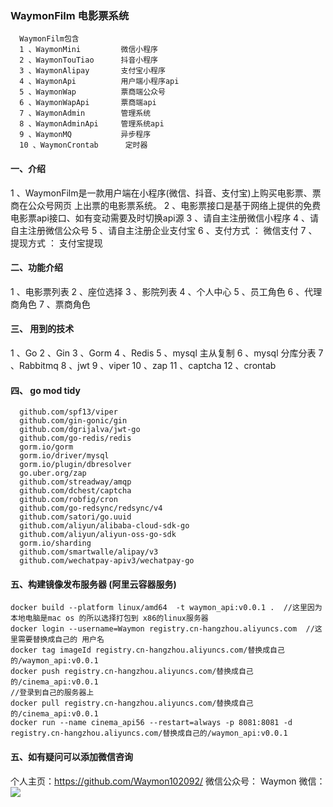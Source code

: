 ### WaymonFilm 电影票系统
```
  WaymonFilm包含
  1 、WaymonMini         微信小程序
  2 、WaymonTouTiao      抖音小程序
  3 、WaymonAlipay       支付宝小程序
  4 、WaymonApi          用户端小程序api
  5 、WaymonWap          票商端公众号
  6 、WaymonWapApi       票商端api
  7 、WaymonAdmin        管理系统
  8 、WaymonAdminApi     管理系统api
  9 、WaymonMQ           异步程序
  10 、WaymonCrontab      定时器
```

#### 一、介绍
1 、WaymonFilm是一款用户端在小程序(微信、抖音、支付宝)上购买电影票、票商在公众号网页
上出票的电影票系统。
2 、电影票接口是基于网络上提供的免费电影票api接口、如有变动需要及时切换api源
3 、请自主注册微信小程序
4 、请自主注册微信公众号
5 、请自主注册企业支付宝
6 、支付方式 ： 微信支付
7 、提现方式 ： 支付宝提现

#### 二、功能介绍
1 、电影票列表
2 、座位选择
3 、影院列表
4 、个人中心
5 、员工角色
6 、代理商角色
7 、票商角色

#### 三、 用到的技术
1 、Go
2 、Gin
3 、Gorm
4 、Redis
5 、mysql 主从复制
6 、mysql 分库分表
7 、Rabbitmq
8 、jwt
9 、viper
10 、zap
11 、captcha
12 、crontab


#### 四、 go mod tidy
```
  github.com/spf13/viper
  github.com/gin-gonic/gin 
  github.com/dgrijalva/jwt-go
  github.com/go-redis/redis 
  gorm.io/gorm
  gorm.io/driver/mysql
  gorm.io/plugin/dbresolver
  go.uber.org/zap
  github.com/streadway/amqp
  github.com/dchest/captcha
  github.com/robfig/cron
  github.com/go-redsync/redsync/v4
  github.com/satori/go.uuid
  github.com/aliyun/alibaba-cloud-sdk-go
  github.com/aliyun/aliyun-oss-go-sdk
  gorm.io/sharding
  github.com/smartwalle/alipay/v3
  github.com/wechatpay-apiv3/wechatpay-go
```

#### 五、构建镜像发布服务器 (阿里云容器服务)
```
docker build --platform linux/amd64  -t waymon_api:v0.0.1 .  //这里因为本地电脑是mac os 的所以选择打包到 x86的linux服务器
docker login --username=Waymon registry.cn-hangzhou.aliyuncs.com  //这里需要替换成自己的 用户名
docker tag imageId registry.cn-hangzhou.aliyuncs.com/替换成自己的/waymon_api:v0.0.1
docker push registry.cn-hangzhou.aliyuncs.com/替换成自己的/cinema_api:v0.0.1
//登录到自己的服务器上
docker pull registry.cn-hangzhou.aliyuncs.com/替换成自己的/cinema_api:v0.0.1
docker run --name cinema_api56 --restart=always -p 8081:8081 -d  registry.cn-hangzhou.aliyuncs.com/替换成自己的/waymon_api:v0.0.1
```

#### 五、如有疑问可以添加微信咨询
个人主页：https://github.com/Waymon102092/
微信公众号： Waymon
微信：
![](/Users/waymon/Desktop/Waymon/WechatIMG260.jpeg)